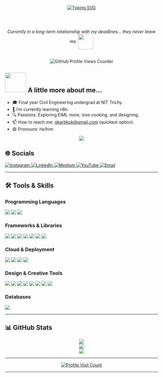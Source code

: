 <div align="center">

  <!-- Typing SVG: Hi I'm Kartik -->
  <a href="https://git.io/typing-svg">
    <img src="https://readme-typing-svg.demolab.com?font=Fira+Code&pause=1000&width=435&lines=Hi%2C+I+am+Kartik+Garg;%E0%A4%A8%E0%A4%AE%E0%A4%B8%E0%A5%8D%E0%A4%A4%E0%A5%87%2C+%E0%A4%AE%E0%A5%88%E0%A4%82+%E0%A4%95%E0%A4%BE%E0%A4%B0%E0%A5%8D%E0%A4%A4%E0%A4%BF%E0%A4%95+%E0%A4%97%E0%A4%B0%E0%A5%8D%E0%A4%97+%E0%A4%B9%E0%A5%82%E0%A4%81" alt="Typing SVG" />
  </a>

  <br><br>

  <!-- Funny Deadline Line -->
  <p><em>Currently in a long-term relationship with my deadlines… they never leave me. 
    <img src="https://media4.giphy.com/media/v1.Y2lkPTc5MGI3NjExY3JrN295N2FrbDg2NzRtczVlNzM5aDlyM3cwOTVzZTl2cm94djRibyZlcD12MV9pbnRlcm5hbF9naWZfYnlfaWQmY3Q9Zw/jwxy5MXUWDKlUtQatg/giphy.gif" width="50" style="vertical-align: middle;">
  </em></p>

  <br>

  <!-- Profile Visitor Counter -->
  <img src="https://komarev.com/ghpvc/?username=Kg0505&style=for-the-badge&color=46b9b9&label=You+are+Visitor" alt="GitHub Profile Views Counter" />

</div>

<h2> 
  <img src="https://media.giphy.com/media/VgCDAzcKvsR6OM0uWg/giphy.gif" width="70" height="65"> 
  A little more about me...
</h2>

- 🎓 Final year Civil Engineering undergrad at NIT Trichy.  
- 🌱 I’m currently learning n8n.  
- 🔍 Passions: Exploring EIML more, love cooking, and designing.  
- 📫 How to reach me: gkartikuk@gmail.com (quickest option).  
- 😄 Pronouns: he/him  

<p align="center">
  <img src="https://user-images.githubusercontent.com/48355572/209539106-8e1cbfc6-2f3d-4afd-b96a-890d967dd9ab.png">
</p>


<h2 align="left">🌐 Socials</h2>
<p align="left">
  <a href="https://instagram.com/Serene_Garg">
    <img src="https://img.shields.io/badge/Instagram-%23E4405F.svg?logo=Instagram&logoColor=white" alt="Instagram"/>
  </a>
  <a href="https://linkedin.com/in/Kg0505">
    <img src="https://img.shields.io/badge/LinkedIn-%230077B5.svg?logo=linkedin&logoColor=white" alt="LinkedIn"/>
  </a>
  <a href="https://medium.com/@gkartikuk">
    <img src="https://img.shields.io/badge/Medium-12100E?logo=medium&logoColor=white" alt="Medium"/>
  </a>
  <a href="https://youtube.com/@Serene_Garg">
    <img src="https://img.shields.io/badge/YouTube-%23FF0000.svg?logo=YouTube&logoColor=white" alt="YouTube"/>
  </a>
  <a href="mailto:gkartikuk@gmail.com">
    <img src="https://img.shields.io/badge/Email-D14836?logo=gmail&logoColor=white" alt="Email"/>
  </a>
</p>

---

<h2>🛠️ Tools & Skills</h2>

<h3>Programming Languages</h3>
<p>
  <img src="https://img.shields.io/badge/html5-%23E34F26.svg?style=for-the-badge&logo=html5&logoColor=white"/>
  <img src="https://img.shields.io/badge/javascript-%23323330.svg?style=for-the-badge&logo=javascript&logoColor=%23F7DF1E"/>
  <img src="https://img.shields.io/badge/python-3670A0?style=for-the-badge&logo=python&logoColor=ffdd54"/>
</p>

<h3>Frameworks & Libraries</h3>
<p>
  <img src="https://img.shields.io/badge/flask-%23000.svg?style=for-the-badge&logo=flask&logoColor=white"/>
  <img src="https://img.shields.io/badge/numpy-%23013243.svg?style=for-the-badge&logo=numpy&logoColor=white"/>
  <img src="https://img.shields.io/badge/pandas-%23150458.svg?style=for-the-badge&logo=pandas&logoColor=white"/>
  <img src="https://img.shields.io/badge/scikit--learn-%23F7931E.svg?style=for-the-badge&logo=scikit-learn&logoColor=white"/>
  <img src="https://img.shields.io/badge/Matplotlib-%23ffffff.svg?style=for-the-badge&logo=Matplotlib&logoColor=black"/>
  <img src="https://img.shields.io/badge/Plotly-%233F4F75.svg?style=for-the-badge&logo=plotly&logoColor=white"/>
  <img src="https://img.shields.io/badge/SciPy-%230C55A5.svg?style=for-the-badge&logo=scipy&logoColor=white"/>
</p>

<h3>Cloud & Deployment</h3>
<p>
  <img src="https://img.shields.io/badge/AWS-%23FF9900.svg?style=for-the-badge&logo=amazon-aws&logoColor=white"/>
  <img src="https://img.shields.io/badge/GoogleCloud-%234285F4.svg?style=for-the-badge&logo=google-cloud&logoColor=white"/>
  <img src="https://img.shields.io/badge/vercel-%23000000.svg?style=for-the-badge&logo=vercel&logoColor=white"/>
  <img src="https://img.shields.io/badge/Anaconda-%2344A833.svg?style=for-the-badge&logo=anaconda&logoColor=white"/>
</p>

<h3>Design & Creative Tools</h3>
<p>
  <img src="https://img.shields.io/badge/adobe-%23FF0000.svg?style=for-the-badge&logo=adobe&logoColor=white"/>
  <img src="https://img.shields.io/badge/adobe%20illustrator-%23FF9A00.svg?style=for-the-badge&logo=adobe%20illustrator&logoColor=white"/>
  <img src="https://img.shields.io/badge/Adobe%20Lightroom-31A8FF.svg?style=for-the-badge&logo=Adobe%20Lightroom&logoColor=white"/>
  <img src="https://img.shields.io/badge/adobe%20photoshop-%2331A8FF.svg?style=for-the-badge&logo=adobe%20photoshop&logoColor=white"/>
  <img src="https://img.shields.io/badge/Adobe%20Premiere%20Pro-9999FF.svg?style=for-the-badge&logo=Adobe%20Premiere%20Pro&logoColor=white"/>
  <img src="https://img.shields.io/badge/figma-%23F24E1E.svg?style=for-the-badge&logo=figma&logoColor=white"/>
  <img src="https://img.shields.io/badge/Canva-%2300C4CC.svg?style=for-the-badge&logo=Canva&logoColor=white"/>
  <img src="https://img.shields.io/badge/Notion-%23000000.svg?style=for-the-badge&logo=notion&logoColor=white"/>
</p>

<h3>Databases</h3>
<p>
  <img src="https://img.shields.io/badge/mysql-4479A1.svg?style=for-the-badge&logo=mysql&logoColor=white"/>
</p>

---

<h2>📊 GitHub Stats</h2>
<p align="center">
  <img src="https://github-readme-stats.vercel.app/api?username=Kg0505&theme=dracula&hide_border=false&include_all_commits=true&count_private=false"/><br/>
  <img src="https://nirzak-streak-stats.vercel.app/?user=Kg0505&theme=dracula&hide_border=false"/><br/>
  <img src="https://github-readme-stats.vercel.app/api/top-langs/?username=Kg0505&theme=dracula&hide_border=false&include_all_commits=true&count_private=false&layout=compact"/>
</p>

---

<p align="center">
  <a href="https://visitcount.itsvg.in">
    <img src="https://visitcount.itsvg.in/api?id=Kg0505&icon=0&color=1" alt="Profile Visit Count"/>
  </a>
</p>

---

